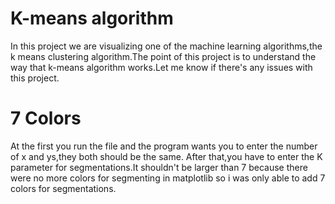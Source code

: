 # K-means algorithm

In this project we are visualizing one of the machine learning algorithms,the k means clustering algorithm.The point
of this project is to understand the way that k-means algorithm works.Let me know if there's any issues with this project.

# 7 Colors

At the first you run the file and the program wants you to enter the number of x and ys,they both should be the same.
After that,you have to enter the K parameter for segmentations.It shouldn't be larger than 7
because there were no more colors for segmenting in matplotlib so i was only able to add 7
colors for segmentations.